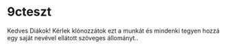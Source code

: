 # 9cteszt
Kedves Diákok! Kérlek klónozzátok ezt a munkát és mindenki tegyen hozzá egy saját nevével ellátott szöveges állományt.. 
